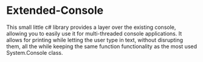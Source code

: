 # Extended-Console
This small little c# library provides a layer over the existing console, allowing you to easily use it for multi-threaded console applications. It allows for printing while letting the user type in text, without disrupting them, all the while keeping the same function functionality as the most used System.Console class.
